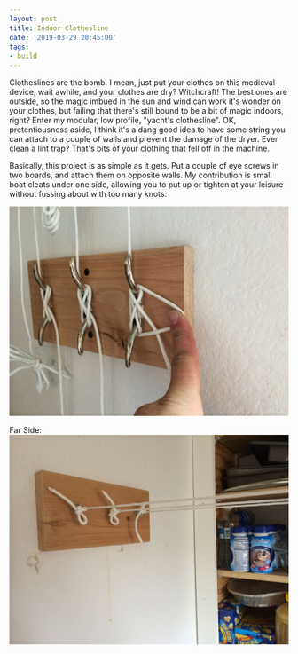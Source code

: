 ```yaml
---
layout: post
title: Indoor Clothesline
date: '2019-03-29 20:45:00'
tags:
- build
---
```


Clotheslines are the bomb. I mean, just put your clothes on this medieval device, wait awhile, and your clothes are dry? Witchcraft! The best ones are outside, so the magic imbued in the sun and wind can work it's wonder on your clothes, but failing that there's still bound to be a bit of magic indoors, right? Enter my modular, low profile, "yacht's clothesline". OK, pretentiousness aside, I think it's a dang good idea to have some string you can attach to a couple of walls and prevent the damage of the dryer. Ever clean a lint trap? That's bits of your clothing that fell off in the machine.

Basically, this project is as simple as it gets. Put a couple of eye screws in two boards, and attach them on opposite walls. My contribution is small boat cleats under one side, allowing you to put up or tighten at your leisure without fussing about with too many knots.

![clothesline](/pictures/clothesline.jpg)

Far Side:
![clothesline](/pictures/clothesline1.jpg)